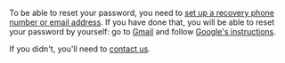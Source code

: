 To be able to reset your password, you need to [set up a recovery phone number or email address](https://support.google.com/accounts/answer/183723). If you have done that, you will be able to reset your password by yourself: go to [Gmail](https://accounts.google.com/) and follow [Google's instructions](https://support.google.com/mail/answer/41078?hl=en).

If you didn't, you'll need to [contact us](mailto:hello@djangogirls.org).